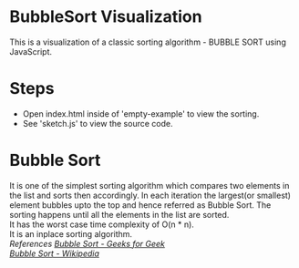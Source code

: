 # BubbleSort Visualization
This is a visualization of a classic sorting algorithm - BUBBLE SORT using JavaScript.
# Steps
<ul>
  <li>Open index.html inside of 'empty-example' to view the sorting.</li>
  <li>See 'sketch.js' to view the source code.</li>
</ul>

# Bubble Sort
  It is one of the simplest sorting algorithm which compares two elements in the list and sorts then accordingly.
  In each iteration the largest(or smallest) element bubbles upto the top and hence referred as Bubble Sort. The sorting happens until all the elements in the list are sorted. <br>
  It has the worst case time complexity of O(n * n). <br>
  It is an inplace sorting algorithm. <br>
  <i> References 
  <a href = 'https://www.geeksforgeeks.org/bubble-sort/' > Bubble Sort - Geeks for Geek <a>
  <br>
  <a href = 'https://en.wikipedia.org/wiki/Bubble_sort' > Bubble Sort - Wikipedia </a>
    </i>

